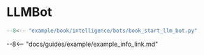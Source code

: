 # LLMBot

```py title="example/book/intelligence/bots/book_start_llm_bot.py"
--8<-- "example/book/intelligence/bots/book_start_llm_bot.py"
```

--8<-- "docs/guides/example/example_info_link.md"

